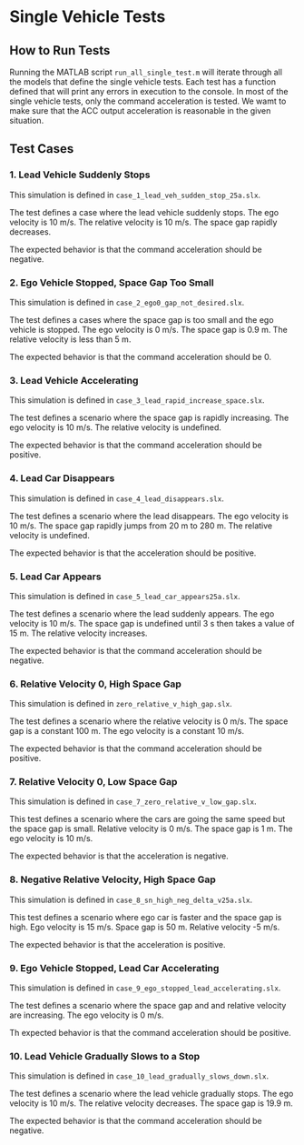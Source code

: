 # Single Vehicle Tests

## How to Run Tests

Running the MATLAB script ```run_all_single_test.m``` will iterate through all the models that define the single vehicle tests. Each test has a function defined that will print any errors in execution to the console. In most of the single vehicle tests, only the command acceleration is tested. We wamt to make sure that the ACC output acceleration is reasonable in the given situation.

## Test Cases

### 1. Lead Vehicle Suddenly Stops
This simulation is defined in ```case_1_lead_veh_sudden_stop_25a.slx```.

The test defines a case where the lead vehicle suddenly stops. The ego velocity is 10 m/s. The relative velocity is 10 m/s. The space gap rapidly decreases.

The expected behavior is that the command acceleration should be negative.

### 2. Ego Vehicle Stopped, Space Gap Too Small
This simulation is defined in ```case_2_ego0_gap_not_desired.slx```.

The test defines a cases where the space gap is too small and the ego vehicle is stopped. The ego velocity is 0 m/s. The space gap is 0.9 m. The relative velocity is less than 5 m.

The expected behavior is that the command acceleration should be 0.

### 3. Lead Vehicle Accelerating
This simulation is defined in ```case_3_lead_rapid_increase_space.slx```.

The test defines a scenario where the space gap is rapidly increasing. The ego velocity is 10 m/s. The relative velocity is undefined.

The expected behavior is that the command acceleration should be positive.

### 4. Lead Car Disappears
This simulation is defined in ```case_4_lead_disappears.slx```.

The test defines a scenario where the lead disappears. The ego velocity is 10 m/s. The space gap rapidly jumps from 20 m to 280 m. The relative velocity is undefined.

The expected behavior is that the acceleration should be positive.

### 5. Lead Car Appears
This simulation is defined in ```case_5_lead_car_appears25a.slx```.

The test defines a scenario where the lead suddenly appears. The ego velocity is 10 m/s. The space gap is undefined until 3 s then takes a value of 15 m. The relative velocity increases.

The expected behavior is that the command acceleration should be negative.

### 6. Relative Velocity 0, High Space Gap
This simulation is defined in ```zero_relative_v_high_gap.slx```.

The test defines a scenario where the relative velocity is 0 m/s. The space gap is a constant 100 m. The ego velocity is a constant 10 m/s.

The expected behavior is that the command acceleration should be positive.

### 7. Relative Velocity 0, Low Space Gap
This simulation is defined in ```case_7_zero_relative_v_low_gap.slx```.

This test defines a scenario where the cars are going the same speed but the space gap is small. Relative velocity is 0 m/s. The space gap is 1 m. The ego velocity is 10 m/s.

The expected behavior is that the acceleration is negative.

### 8. Negative Relative Velocity, High Space Gap
This simulation is defined in ```case_8_sn_high_neg_delta_v25a.slx```.

This test defines a scenario where ego car is faster and the space gap is high. Ego velocity is 15 m/s. Space gap is 50 m. Relative velocity -5 m/s.

The expected behavior is that the acceleration is positive.

### 9. Ego Vehicle Stopped, Lead Car Accelerating
This simulation is defined in ```case_9_ego_stopped_lead_accelerating.slx```.

The test defines a scenario where the space gap and and relative velocity are increasing. The ego velocity is 0 m/s.

Th expected behavior is that the command acceleration should be positive.

### 10. Lead Vehicle Gradually Slows to a Stop
This simulation is defined in ```case_10_lead_gradually_slows_down.slx```.

The test defines a scenario where the lead vehicle gradually stops. The ego velocity is 10 m/s. The relative velocity decreases. The space gap is 19.9 m.

The expected behavior is that the command acceleration should be negative.